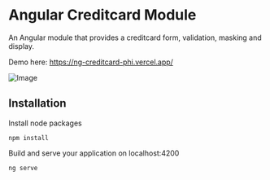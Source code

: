 # Angular Creditcard Module

An Angular module that provides a creditcard form, validation, masking and display. 

Demo here: https://ng-creditcard-phi.vercel.app/

![Image](https://magicworks.lv/images/creditcard.png)

## Installation
Install node packages

```
npm install
```
Build and serve your application on localhost:4200
```
ng serve
```

